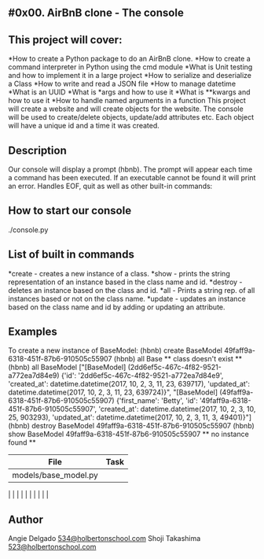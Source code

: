
#0x00. AirBnB clone - The console
---
## This project will cover:
*How to create a Python package to do an AirBnB clone.
*How to create a command interpreter in Python using the cmd module
*What is Unit testing and how to implement it in a large project
*How to serialize and deserialize a Class
*How to write and read a JSON file
*How to manage datetime
*What is an UUID
*What is *args and how to use it
*What is **kwargs and how to use it
*How to handle named arguments in a function
This project will create a website and will create objects for the website. 
The console will be used to create/delete objects, update/add attributes etc. 
Each object will have a unique id and a time it was created.

## Description
Our console will display a prompt (hbnb).
The prompt will appear each time a command has been executed. 
If an executable cannot be found it will print an error. 
Handles EOF, quit as well as other built-in commands: 

## How to start our console
./console.py

## List of built in commands
*create - creates a new instance of a class.
*show - prints the string representation of an instance based in the class name
and id.
*destroy - deletes an instance based on the class and id. 
*all - Prints a string rep. of all instances based or not on the class name.
*update - updates an instance based on the class name and id by adding or
updating an attribute.

## Examples
To create a new instance of BaseModel:
(hbnb) create BaseModel
49faff9a-6318-451f-87b6-910505c55907
(hbnb) all Base
** class doesn't exist **
(hbnb) all BaseModel
["[BaseModel] (2dd6ef5c-467c-4f82-9521-a772ea7d84e9) {'id': '2dd6ef5c-467c-4f82-9521-a772ea7d84e9', 'created_at': datetime.datetime(2017, 10, 2, 3, 11, 23, 639717), 'updated_at': datetime.datetime(2017, 10, 2, 3, 11, 23, 639724)}", "[BaseModel] (49faff9a-6318-451f-87b6-910505c55907) {'first_name': 'Betty', 'id': '49faff9a-6318-451f-87b6-910505c55907', 'created_at': datetime.datetime(2017, 10, 2, 3, 10, 25, 903293), 'updated_at': datetime.datetime(2017, 10, 2, 3, 11, 3, 49401)}"]
(hbnb) destroy BaseModel 
49faff9a-6318-451f-87b6-910505c55907
(hbnb) show BaseModel 
49faff9a-6318-451f-87b6-910505c55907
** no instance found **



File|Task
---|---
models/base_model.py | 
 | 
 | 
 | 
 | 
 | 
 | 
 | 
 | 
 | 
 | 

## Author
 Angie Delgado <534@holbertonschool.com>
 Shoji Takashima <523@holbertonschool.com>
